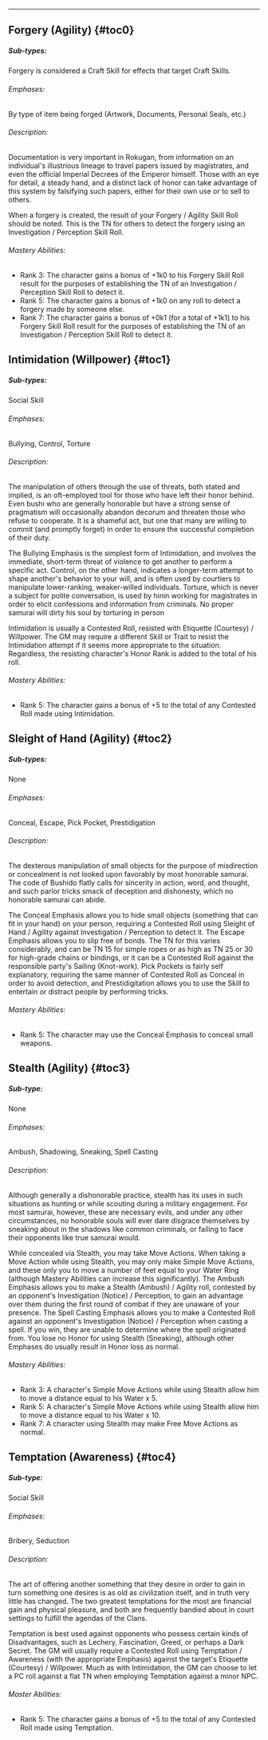 ---
## <span>Forgery (Agility)</span> {#toc0}

##### Sub-types:
 Forgery is considered a Craft Skill for effects that target Craft Skills.


###### Emphases:
 By type of item being forged (Artwork, Documents, Personal Seals, etc.)


###### Description:
 Documentation is very important in Rokugan, from information on an individual's illustrious lineage to travel papers issued by magistrates, and even the official Imperial Decrees of the Emperor himself. Those with an eye for detail, a steady hand, and a distinct lack of honor can take advantage of this system by falsifying such papers, either for their own use or to sell to others.

When a forgery is created, the result of your Forgery / Agility Skill Roll should be noted. This is the TN for others to detect the forgery using an Investigation / Perception Skill Roll.


###### Mastery Abilities:
- Rank 3: The character gains a bonus of +1k0 to his Forgery Skill Roll result for the purposes of establishing the TN of an Investigation / Perception Skill Roll to detect it.
- Rank 5: The character gains a bonus of +1k0 on any roll to detect a forgery made by someone else.
- Rank 7: The character gains a bonus of +0k1 (for a total of +1k1) to his Forgery Skill Roll result for the purposes of establishing the TN of an Investigation / Perception Skill Roll to detect it.

## <span>Intimidation (Willpower)</span> {#toc1}

##### Sub-types:
 Social Skill


###### Emphases:
 Bullying, Control, Torture


###### Description:
 The manipulation of others through the use of threats, both stated and implied, is an oft-employed tool for those who have left their honor behind. Even bushi who are generally honorable but have a strong sense of pragmatism will occasionally abandon decorum and threaten those who refuse to cooperate. It is a shameful act, but one that many are willing to commit (and promptly forget) in order to ensure the successful completion of their duty.

The Bullying Emphasis is the simplest form of Intimidation, and involves the immediate, short-term threat of violence to get another to perform a specific act. Control, on the other hand, indicates a longer-term attempt to shape another's behavior to your will, and is often used by courtiers to manipulate lower-ranking, weaker-willed individuals. Torture, which is never a subject for polite conversation, is used by hinin working for magistrates in order to elicit confessions and information from criminals. No proper samurai will dirty his soul by torturing in person

Intimidation is usually a Contested Roll, resisted with Etiquette (Courtesy) / Willpower. The GM may require a different Skill or Trait to resist the Intimidation attempt if it seems more appropriate to the situation. Regardless, the resisting character's Honor Rank is added to the total of his roll.


###### Mastery Abilities:
- Rank 5: The character gains a bonus of +5 to the total of any Contested Roll made using Intimidation.

## <span>Sleight of Hand (Agility)</span> {#toc2}

##### Sub-types:
 None


###### Emphases:
 Conceal, Escape, Pick Pocket, Prestidigation


###### Description:
 The dexterous manipulation of small objects for the purpose of misdirection or concealment is not looked upon favorably by most honorable samurai. The code of Bushido flatly calls for sincerity in action, word, and thought, and such parlor tricks smack of deception and dishonesty, which no honorable samurai can abide.

The Conceal Emphasis allows you to hide small objects (something that can fit in your hand) on your person, requiring a Contested Roll using Sleight of Hand / Agility against Investigation / Perception to detect it. The Escape Emphasis allows you to slip free of bonds. The TN for this varies considerably, and can be TN 15 for simple ropes or as high as TN 25 or 30 for high-grade chains or bindings, or it can be a Contested Roll against the responsible party's Sailing (Knot-work). Pick Pockets is fairly self explanatory, requiring the same manner of Contested Roll as Conceal in order to avoid detection, and Prestidigitation allows you to use the Skill to entertain or distract people by performing tricks.


###### Mastery Abilities:
- Rank 5: The character may use the Conceal Emphasis to conceal small weapons.

## <span>Stealth (Agility)</span> {#toc3}

##### Sub-type:
 None


###### Emphases:
 Ambush, Shadowing, Sneaking, Spell Casting


###### Description:
 Although generally a dishonorable practice, stealth has its uses in such situations as hunting or while scouting during a military engagement. For most samurai, however, these are necessary evils, and under any other circumstances, no honorable souls will ever dare disgrace themselves by sneaking about in the shadows like common criminals, or failing to face their opponents like true samurai would.

While concealed via Stealth, you may take Move Actions. When taking a Move Action while using Stealth, you may only make Simple Move Actions, and these only you to move a number of feet equal to your Water Ring (although Mastery Abilities can increase this significantly). The Ambush Emphasis allows you to make a Stealth (Ambush) / Agility roll, contested by an opponent's Investigation (Notice) / Perception, to gain an advantage over them during the first round of combat if they are unaware of your presence. The Spell Casting Emphasis allows you to make a Contested Roll against an opponent's Investigation (Notice) / Perception when casting a spell. If you win, they are unable to determine where the spell originated from. You lose no Honor for using Stealth (Sneaking), although other Emphases do usually result in Honor loss as normal.


###### Mastery Abilities:
- Rank 3: A character's Simple Move Actions while using Stealth allow him to move a distance equal to his Water x 5.
- Rank 5: A character's Simple Move Actions while using Stealth allow him to move a distance equal to his Water x 10.
- Rank 7: A character using Stealth may make Free Move Actions as normal.

## <span>Temptation (Awareness)</span> {#toc4}

##### Sub-type:
 Social Skill


###### Emphases:
 Bribery, Seduction


###### Description:
 The art of offering another something that they desire in order to gain in turn something one desires is as old as civilization itself, and in truth very little has changed. The two greatest temptations for the most are financial gain and physical pleasure, and both are frequently bandied about in court settings to fulfill the agendas of the Clans.

Temptation is best used against opponents who possess certain kinds of Disadvantages, such as Lechery, Fascination, Greed, or perhaps a Dark Secret. The GM will usually require a Contested Roll using Temptation / Awareness (with the appropriate Emphasis) against the target's Etiquette (Courtesy) / Willpower. Much as with Intimidation, the GM can choose to let a PC roll against a flat TN when employing Temptation against a minor NPC.


###### Master Abilities:
- Rank 5: The character gains a bonus of +5 to the total of any Contested Roll made using Temptation.

